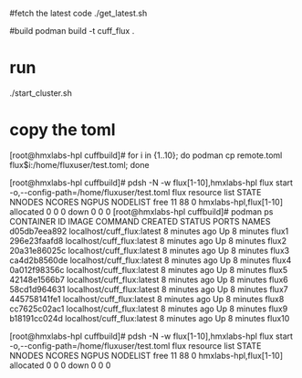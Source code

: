 #fetch the latest code
./get_latest.sh

#build
podman build -t cuff_flux .

# run
./start_cluster.sh

# copy the toml
[root@hmxlabs-hpl cuffbuild]# for i in {1..10}; do podman cp remote.toml flux$i:/home/fluxuser/test.toml; done


[root@hmxlabs-hpl cuffbuild]# pdsh -N -w flux[1-10],hmxlabs-hpl flux start -o,--config-path=/home/fluxuser/test.toml flux resource list
     STATE NNODES NCORES NGPUS NODELIST
      free     11     88     0 hmxlabs-hpl,flux[1-10]
 allocated      0      0     0 
      down      0      0     0 
[root@hmxlabs-hpl cuffbuild]# podman ps
CONTAINER ID  IMAGE                       COMMAND     CREATED        STATUS        PORTS       NAMES
d05db7eea892  localhost/cuff_flux:latest              8 minutes ago  Up 8 minutes              flux1
296e23faafd8  localhost/cuff_flux:latest              8 minutes ago  Up 8 minutes              flux2
20a31e86025c  localhost/cuff_flux:latest              8 minutes ago  Up 8 minutes              flux3
ca4d2b8560de  localhost/cuff_flux:latest              8 minutes ago  Up 8 minutes              flux4
0a012f98356c  localhost/cuff_flux:latest              8 minutes ago  Up 8 minutes              flux5
42148e1566b7  localhost/cuff_flux:latest              8 minutes ago  Up 8 minutes              flux6
58cd1d964631  localhost/cuff_flux:latest              8 minutes ago  Up 8 minutes              flux7
445758141fe1  localhost/cuff_flux:latest              8 minutes ago  Up 8 minutes              flux8
cc7625c02ac1  localhost/cuff_flux:latest              8 minutes ago  Up 8 minutes              flux9
b18191cc024d  localhost/cuff_flux:latest              8 minutes ago  Up 8 minutes              flux10

[root@hmxlabs-hpl cuffbuild]# pdsh -N -w flux[1-10],hmxlabs-hpl flux start -o,--config-path=/home/fluxuser/test.toml flux resource list
     STATE NNODES NCORES NGPUS NODELIST
      free     11     88     0 hmxlabs-hpl,flux[1-10]
 allocated      0      0     0 
      down      0      0     0 


